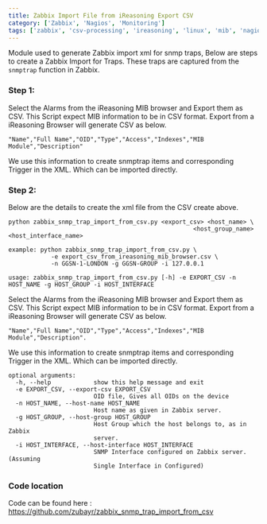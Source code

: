 ```yaml
---
title: Zabbix Import File from iReasoning Export CSV
category: ['Zabbix', 'Nagios', 'Monitoring']
tags: ['zabbix', 'csv-processing', 'ireasoning', 'linux', 'mib', 'nagios', 'monitoring']
---
```


Module used to generate Zabbix import xml for snmp traps, Below are steps to create a Zabbix Import for Traps. These traps are captured from the `snmptrap` function in Zabbix.


### Step 1:

Select the Alarms from the iReasoning MIB browser and Export them as CSV. 
This Script expect MIB information to be in CSV format.
Export from a iReasoning Browser will generate CSV as below.

    "Name","Full Name","OID","Type","Access","Indexes","MIB Module","Description"

We use this information to create snmptrap items and corresponding Trigger in the XML.
Which can be imported directly.


### Step 2: 
Below are the details to create the xml file from the CSV create above.

    python zabbix_snmp_trap_import_from_csv.py <export_csv> <host_name> \ 
                                                        <host_group_name> <host_interface_name>
    
    example: python zabbix_snmp_trap_import_from_csv.py \
                -e export_csv_from_ireasoning_mib_browser.csv \ 
                -n GGSN-1-LONDON -g GGSN-GROUP -i 127.0.0.1
    
    usage: zabbix_snmp_trap_import_from_csv.py [-h] -e EXPORT_CSV -n HOST_NAME -g HOST_GROUP -i HOST_INTERFACE
    
Select the Alarms from the iReasoning MIB browser and Export them as CSV. This
Script expect MIB information to be in CSV format. Export from a iReasoning
Browser will generate CSV as below.     

    "Name","Full Name","OID","Type","Access","Indexes","MIB Module","Description".

We use this information to create snmptrap items and corresponding Trigger in the XML.
Which can be imported directly.
    
    optional arguments:
      -h, --help            show this help message and exit
      -e EXPORT_CSV, --export-csv EXPORT_CSV
                            OID file, Gives all OIDs on the device
      -n HOST_NAME, --host-name HOST_NAME
                            Host name as given in Zabbix server.
      -g HOST_GROUP, --host-group HOST_GROUP
                            Host Group which the host belongs to, as in Zabbix
                            server.
      -i HOST_INTERFACE, --host-interface HOST_INTERFACE
                            SNMP Interface configured on Zabbix server. (Assuming
                            Single Interface in Configured)


###  Code location 
Code can be found here : <https://github.com/zubayr/zabbix_snmp_trap_import_from_csv>
